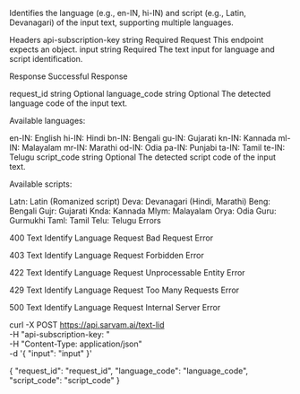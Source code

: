 Identifies the language (e.g., en-IN, hi-IN) and script (e.g., Latin, Devanagari) of the input text, supporting multiple languages.

Headers
api-subscription-key
string
Required
Request
This endpoint expects an object.
input
string
Required
The text input for language and script identification.

Response
Successful Response

request_id
string
Optional
language_code
string
Optional
The detected language code of the input text.

Available languages:

en-IN: English
hi-IN: Hindi
bn-IN: Bengali
gu-IN: Gujarati
kn-IN: Kannada
ml-IN: Malayalam
mr-IN: Marathi
od-IN: Odia
pa-IN: Punjabi
ta-IN: Tamil
te-IN: Telugu
script_code
string
Optional
The detected script code of the input text.

Available scripts:

Latn: Latin (Romanized script)
Deva: Devanagari (Hindi, Marathi)
Beng: Bengali
Gujr: Gujarati
Knda: Kannada
Mlym: Malayalam
Orya: Odia
Guru: Gurmukhi
Taml: Tamil
Telu: Telugu
Errors

400
Text Identify Language Request Bad Request Error

403
Text Identify Language Request Forbidden Error

422
Text Identify Language Request Unprocessable Entity Error

429
Text Identify Language Request Too Many Requests Error

500
Text Identify Language Request Internal Server Error

curl -X POST https://api.sarvam.ai/text-lid \
     -H "api-subscription-key: <apiSubscriptionKey>" \
     -H "Content-Type: application/json" \
     -d '{
  "input": "input"
}'

{
  "request_id": "request_id",
  "language_code": "language_code",
  "script_code": "script_code"
}